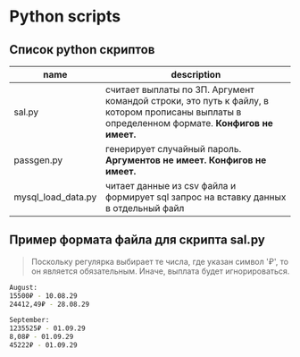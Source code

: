 # Python scripts

## Список python скриптов
| name | description |
| ------ | ------ |
| sal.py | считает выплаты по ЗП. Аргумент командой строки, это путь к файлу, в котором прописаны выплаты в определенном формате. **Конфигов не имеет.** |
| passgen.py | генерирует случайный пароль. **Аргументов не имеет. Конфигов не имеет.** |
| mysql_load_data.py | читает данные из csv файла и формирует sql запрос на вставку данных в отдельный файл |

## Пример формата файла для скрипта sal.py

> Поскольку регулярка выбирает те числа, где указан символ '₽', то он является обязательным. Иначе, выплата будет игнорироваться.
```sh
August:
15500₽ - 10.08.29
24412,49₽ - 28.08.29

September:
1235525₽ - 01.09.29
8,08₽ - 01.09.29
45222₽ - 01.09.29
```